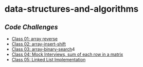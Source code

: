 # data-structures-and-algorithms

## ***Code Challenges***
- [Class 01: array reverse](code_challenge_class_01_array_reverse/README.md)
- [Class 02: array-insert-shift](code_challenge_class_02_array_insert_shift/README.md)
- [Class 03: array-binary-search](code_challenge_class_03_array_binary_search/README.md)4
- [Class 04: Mock Interviews, sum of each row in a matrix](https://docs.google.com/spreadsheets/d/17MUOHohudlLj9goPuj0jkh0yISbxnHZATRSke8UKtoo/edit#gid=0)
- [Class 05: Linked List Implementation](https://github.com/BatoolBtoush/data-structures-and-algorithms/blob/main/linked-list/README.md)

